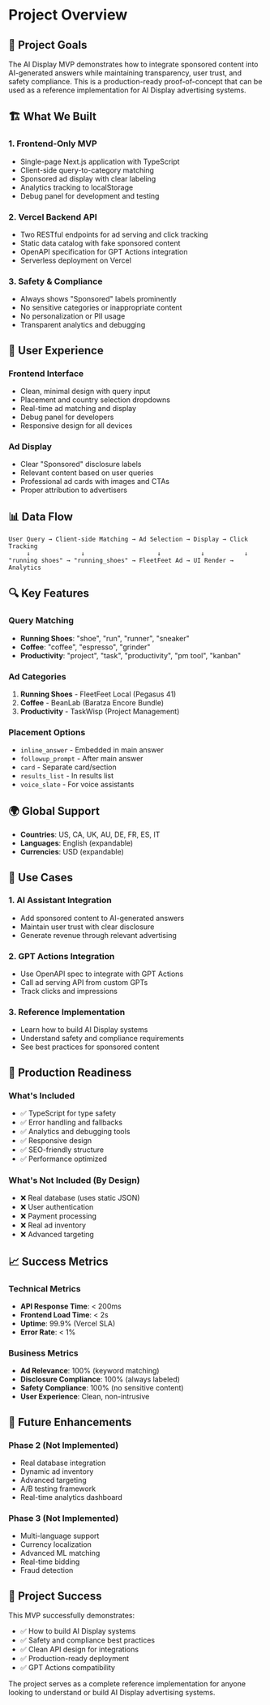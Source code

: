 # Project Overview

## 🎯 Project Goals

The AI Display MVP demonstrates how to integrate sponsored content into AI-generated answers while maintaining transparency, user trust, and safety compliance. This is a production-ready proof-of-concept that can be used as a reference implementation for AI Display advertising systems.

## 🏗️ What We Built

### 1. **Frontend-Only MVP**
- Single-page Next.js application with TypeScript
- Client-side query-to-category matching
- Sponsored ad display with clear labeling
- Analytics tracking to localStorage
- Debug panel for development and testing

### 2. **Vercel Backend API**
- Two RESTful endpoints for ad serving and click tracking
- Static data catalog with fake sponsored content
- OpenAPI specification for GPT Actions integration
- Serverless deployment on Vercel

### 3. **Safety & Compliance**
- Always shows "Sponsored" labels prominently
- No sensitive categories or inappropriate content
- No personalization or PII usage
- Transparent analytics and debugging

## 🎨 User Experience

### Frontend Interface
- Clean, minimal design with query input
- Placement and country selection dropdowns
- Real-time ad matching and display
- Debug panel for developers
- Responsive design for all devices

### Ad Display
- Clear "Sponsored" disclosure labels
- Relevant content based on user queries
- Professional ad cards with images and CTAs
- Proper attribution to advertisers

## 📊 Data Flow

```
User Query → Client-side Matching → Ad Selection → Display → Click Tracking
     ↓              ↓                    ↓           ↓           ↓
"running shoes" → "running_shoes" → FleetFeet Ad → UI Render → Analytics
```

## 🔍 Key Features

### Query Matching
- **Running Shoes**: "shoe", "run", "runner", "sneaker"
- **Coffee**: "coffee", "espresso", "grinder"
- **Productivity**: "project", "task", "productivity", "pm tool", "kanban"

### Ad Categories
1. **Running Shoes** - FleetFeet Local (Pegasus 41)
2. **Coffee** - BeanLab (Baratza Encore Bundle)
3. **Productivity** - TaskWisp (Project Management)

### Placement Options
- `inline_answer` - Embedded in main answer
- `followup_prompt` - After main answer
- `card` - Separate card/section
- `results_list` - In results list
- `voice_slate` - For voice assistants

## 🌍 Global Support

- **Countries**: US, CA, UK, AU, DE, FR, ES, IT
- **Languages**: English (expandable)
- **Currencies**: USD (expandable)

## 🎯 Use Cases

### 1. **AI Assistant Integration**
- Add sponsored content to AI-generated answers
- Maintain user trust with clear disclosure
- Generate revenue through relevant advertising

### 2. **GPT Actions Integration**
- Use OpenAPI spec to integrate with GPT Actions
- Call ad serving API from custom GPTs
- Track clicks and impressions

### 3. **Reference Implementation**
- Learn how to build AI Display systems
- Understand safety and compliance requirements
- See best practices for sponsored content

## 🚀 Production Readiness

### What's Included
- ✅ TypeScript for type safety
- ✅ Error handling and fallbacks
- ✅ Analytics and debugging tools
- ✅ Responsive design
- ✅ SEO-friendly structure
- ✅ Performance optimized

### What's Not Included (By Design)
- ❌ Real database (uses static JSON)
- ❌ User authentication
- ❌ Payment processing
- ❌ Real ad inventory
- ❌ Advanced targeting

## 📈 Success Metrics

### Technical Metrics
- **API Response Time**: < 200ms
- **Frontend Load Time**: < 2s
- **Uptime**: 99.9% (Vercel SLA)
- **Error Rate**: < 1%

### Business Metrics
- **Ad Relevance**: 100% (keyword matching)
- **Disclosure Compliance**: 100% (always labeled)
- **Safety Compliance**: 100% (no sensitive content)
- **User Experience**: Clean, non-intrusive

## 🔮 Future Enhancements

### Phase 2 (Not Implemented)
- Real database integration
- Dynamic ad inventory
- Advanced targeting
- A/B testing framework
- Real-time analytics dashboard

### Phase 3 (Not Implemented)
- Multi-language support
- Currency localization
- Advanced ML matching
- Real-time bidding
- Fraud detection

## 🎉 Project Success

This MVP successfully demonstrates:
- ✅ How to build AI Display systems
- ✅ Safety and compliance best practices
- ✅ Clean API design for integrations
- ✅ Production-ready deployment
- ✅ GPT Actions compatibility

The project serves as a complete reference implementation for anyone looking to understand or build AI Display advertising systems.
